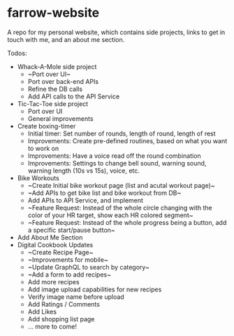 # farrow-website
A repo for my personal website, which contains side projects, links to get in touch with me, and an about me section.

Todos: 
  - Whack-A-Mole side project
    - ~Port over UI~
    - Port over back-end APIs
    - Refine the DB calls
    - Add API calls to the API Service
  - Tic-Tac-Toe side project
    - Port over UI
    - General improvements
  - Create boxing-timer 
    - Initial timer: Set number of rounds, length of round, length of rest
    - Improvements: Create pre-defined routines, based on what you want to work on
    - Improvements: Have a voice read off the round combination
    - Improvements: Settings to change bell sound, warning sound, warning length (10s vs 15s), voice, etc.
  - Bike Workouts
    - ~Create Initial bike workout page (list and acutal workout page)~
    - ~Add APIs to get bike list and bike workout from DB~
    - Add APIs to API Service, and implement
    - ~Feature Request: Instead of the whole circle changing with the color of your HR target, show each HR colored segment~
    - ~Feature Request: Instead of the whole progress being a button, add a specific start/pause button~
  - Add About Me Section
  - Digital Cookbook Updates
    - ~Create Recipe Page~
    - ~Improvements for mobile~
    - ~Update GraphQL to search by category~
    - ~Add a form to add recipes~
    - Add more recipes
    - Add image upload capabilities for new recipes
    - Verify image name before upload
    - Add Ratings / Comments
    - Add Likes
    - Add shopping list page
    - ... more to come!
